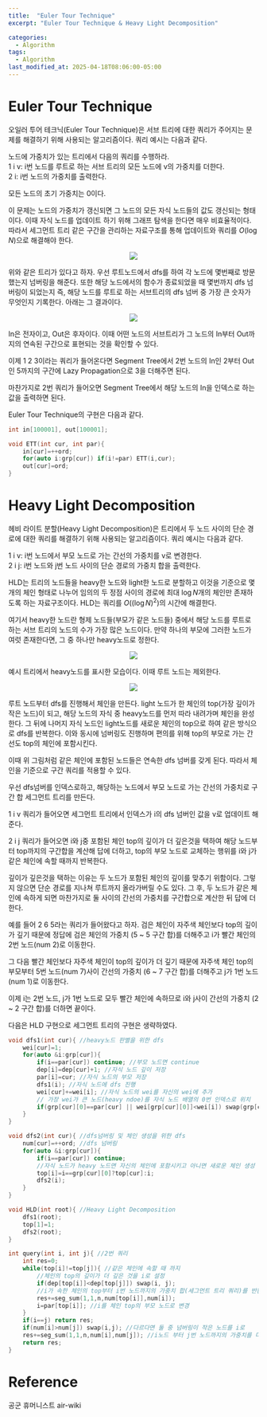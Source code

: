```yaml
---
title:  "Euler Tour Technique"
excerpt: "Euler Tour Technique & Heavy Light Decomposition"

categories:
  - Algorithm
tags:
  - Algorithm
last_modified_at: 2025-04-18T08:06:00-05:00
---
```


# Euler Tour Technique

오일러 투어 테크닉(Euler Tour Technique)은 서브 트리에 대한 쿼리가 주어지는 문제를 해결하기 위해 사용되는 알고리즘이다. 쿼리 예시는 다음과 같다. 

노드에 가중치가 있는 트리에서 다음의 쿼리를 수행하라.  
1 i v: i번 노드를 루트로 하는 서브 트리의 모든 노드에 v의 가중치를 더한다.   
2 i: i번 노드의 가중치를 출력한다. 

모든 노드의 초기 가중치는 0이다. 

이 문제는 노드의 가중치가 갱신되면 그 노드의 모든 자식 노드들의 값도 갱신되는 형태이다. 이때 자식 노드를 업데이트 하기 위해 그래프 탐색을 한다면 매우 비효율적이다. 따라서 세그먼트 트리 같은 구간을 관리하는 자료구조를 통해 업데이트와 쿼리를 $O(\log N)$으로 해결해야 한다. 

<p align="center"><img src="https://github.com/user-attachments/assets/b589fd7b-d0fa-4f45-bad6-fa4517bf862c" height="" width=""></p>

위와 같은 트리가 있다고 하자. 우선 루트노드에서 dfs를 하여 각 노드에 몇번째로 방문했는지 넘버링을 해준다. 또한 해당 노드에서의 함수가 종료되었을 때 몇번까지 dfs 넘버링이 되었는지 즉, 해당 노드를 루트로 하는 서브트리의 dfs 넘버 중 가장 큰 숫자가 무엇인지 기록한다. 아래는 그 결과이다. 

<p align="center"><img src="https://github.com/user-attachments/assets/b1950697-15b0-47eb-8939-8dc93bf106f6" height="" width=""></p>

In은 전자이고, Out은 후자이다. 이때 어떤 노드의 서브트리가 그 노드의 In부터 Out까지의 연속된 구간으로 표현되는 것을 확인할 수 있다. 

이제 1 2 3이라는 쿼리가 들어온다면 Segment Tree에서 2번 노드의 In인 2부터 Out인 5까지의 구간에 Lazy Propagation으로 3을 더해주면 된다.  

마찬가지로 2번 쿼리가 들어오면 Segment Tree에서 해당 노드의 In을 인덱스로 하는 값을 출력하면 된다. 

Euler Tour Technique의 구현은 다음과 같다. 

```cpp
int in[100001], out[100001];

void ETT(int cur, int par){
    in[cur]=++ord; 
    for(auto i:grp[cur]) if(i!=par) ETT(i,cur); 
    out[cur]=ord; 
}
```

# Heavy Light Decomposition

헤비 라이트 분할(Heavy Light Decomposition)은 트리에서 두 노드 사이의 단순 경로에 대한 쿼리를 해결하기 위해 사용되는 알고리즘이다. 
쿼리 예시는 다음과 같다. 

1 i v: i번 노드에서 부모 노드로 가는 간선의 가중치를 v로 변경한다.  
2 i j: i번 노드와 j번 노드 사이의 단순 경로의 가중치 합을 출력한다. 

HLD는 트리의 노드들을 heavy한 노드와 light한 노드로 분할하고 이것을 기준으로 몇 개의 체인 형태로 나누어 임의의 두 정점 사이의 경로에 최대 $\log N$개의 체인만 존재하도록 하는 자료구조이다. HLD는 쿼리를 $O((\log N)^2)$의 시간에 해결한다. 

여기서 heavy한 노드란 형제 노드들(부모가 같은 노드들) 중에서 해당 노드를 루트로 하는 서브 트리의 노드의 수가 가장 많은 노드이다. 만약 하나의 부모에 그러한 노드가 여럿 존재한다면, 그 중 하나만 heavy노드로 정한다. 

<p align="center"><img src="https://github.com/user-attachments/assets/249136fa-acd8-45cf-affc-f416d20205e8" height="" width=""></p>

예시 트리에서 heavy노드를 표시한 모습이다. 이때 루트 노드는 제외한다. 

<p align="center"><img src="https://github.com/user-attachments/assets/71270b04-3808-44fb-ba6b-00f4920958cf" height="" width=""></p>

루트 노드부터 dfs를 진행해서 체인을 만든다. light 노드가 한 체인의 top(가장 깊이가 작은 노드)이 되고, 해당 노드의 자식 중 heavy노드를 먼저 따라 내려가며 체인을 완성한다. 그 뒤에 나머지 자식 노드인 light노드를 새로운 체인의 top으로 하여 같은 방식으로 dfs를 반복한다. 이와 동시에 넘버링도 진행하며 편의를 위해 top의 부모로 가는 간선도 top의 체인에 포함시킨다. 

이때 위 그림처럼 같은 체인에 포함된 노드들은 연속한 dfs 넘버를 갖게 된다. 따라서 체인을 기준으로 구간 쿼리를 적용할 수 있다. 

우선 dfs넘버를 인덱스로하고, 해당하는 노드에서 부모 노드로 가는 간선의 가중치로 구간 합 세그먼트 트리를 만든다. 

1 i v 쿼리가 들어오면 세그먼트 트리에서 인덱스가 i의 dfs 넘버인 값을 v로 업데이트 해준다. 

2 i j 쿼리가 들어오면 i와 j중 포함된 체인 top의 깊이가 더 깊은것을 택하여 해당 노드부터 top까지의 구간합을 계산해 답에 더하고, top의 부모 노드로 교체하는 행위를 i와 j가 같은 체인에 속할 때까지 반복한다. 

깊이가 깊은것을 택하는 이유는 두 노드가 포함된 체인의 깊이를 맞추기 위함이다. 그렇지 않으면 단순 경로를 지나쳐 루트까지 올라가버릴 수도 있다. 그 후, 두 노드가 같은 체인에 속하게 되면 마찬가지로 둘 사이의 간선의 가중치를 구간합으로 계산한 뒤 답에 더한다. 

예를 들어 2 6 5라는 쿼리가 들어왔다고 하자. 검은 체인이 자주색 체인보다 top의 깊이가 깊기 때문에 정답에 검은 체인의 가중치 (5 ~ 5 구간 합)를 더해주고 i가 빨간 체인의 2번 노드(num 2)로 이동한다. 

그 다음 빨간 체인보다 자주색 체인이 top의 깊이가 더 깊기 때문에 자주색 체인 top의 부모부터 5번 노드(num 7)사이 간선의 가중치 (6 ~ 7 구간 합)를 더해주고 j가 1번 노드(num 1)로 이동한다. 

이제 i는 2번 노드, j가 1번 노드로 모두 빨간 체인에 속하므로 i와 j사이 간선의 가중치 (2 ~ 2 구간 합)를 더하면 끝이다. 

다음은 HLD 구현으로 세그먼트 트리의 구현은 생략하였다. 

```cpp
void dfs1(int cur){ //heavy노드 판별을 위한 dfs
    wei[cur]=1; 
    for(auto &i:grp[cur]){
        if(i==par[cur]) continue; //부모 노드면 continue
        dep[i]=dep[cur]+1; //자식 노드 깊이 저장
        par[i]=cur; //자식 노드의 부모 저장
        dfs1(i); //자식 노드에 dfs 진행
        wei[cur]+=wei[i]; //자식 노드의 wei를 자신의 wei에 추가 
        // 가장 wei가 큰 노드(heavy ndoe)를 자식 노드 배열의 0번 인덱스로 위치 
        if(grp[cur][0]==par[cur] || wei[grp[cur][0]]<wei[i]) swap(grp[cur][0], i); 
    }
}

void dfs2(int cur){ //dfs넘버링 및 체인 생성을 위한 dfs 
    num[cur]=++ord; //dfs 넘버링 
    for(auto &i:grp[cur]){
        if(i==par[cur]) continue; 
        //자식 노드가 heavy 노드면 자신의 체인에 포함시키고 아니면 새로운 체인 생성
        top[i]=i==grp[cur][0]?top[cur]:i;  
        dfs2(i); 
    }
}

void HLD(int root){ //Heavy Light Decomposition
    dfs1(root);
    top[1]=1; 
    dfs2(root); 
}

int query(int i, int j){ //2번 쿼리 
    int res=0; 
    while(top[i]!=top[j]){ //같은 체인에 속할 때 까지
        //체인의 top의 깊이가 더 깊은 것을 i로 설정 
        if(dep[top[i]]<dep[top[j]]) swap(i, j); 
        //i가 속한 체인의 top부터 i번 노드까지의 가중치 합(세그먼트 트리 쿼리)를 반환값에 추가.
        res+=seg_sum(1,1,n,num[top[i]],num[i]); 
        i=par[top[i]]; //i를 체인 top의 부모 노드로 변경 
    }
    if(i==j) return res;
    if(num[i]>num[j]) swap(i,j); //다르다면 둘 중 넘버링이 작은 노드를 i로  
    res+=seg_sum(1,1,n,num[i],num[j]); //i노드 부터 j번 노드까지의 가중치를 더하고 리턴 
    return res;
}
```

# Reference
공군 휴머니스트 air-wiki
